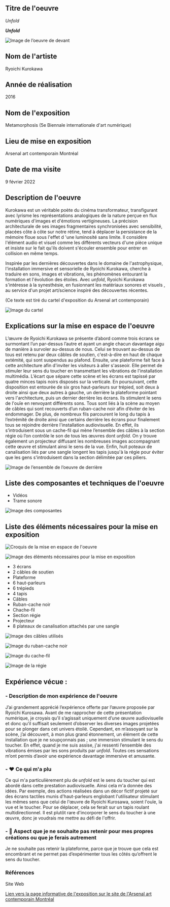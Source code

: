  ## Titre de l'oeuvre 
 
 *Unfold*
 
 ***Unfold***
 
  ![Image de l’oeuvre de devant](medias/photographies/photo_oeuvre_ensemble.jpg)

 ## Nom de l'artiste
 
 Ryoichi Kurokawa

 ## Année de réalisation
 
 2016

 ## Nom de l'exposition 
 
 Metamorphosis (5e Biennale internationale d'art numérique)
 
 ## Lieu de mise en exposition
 
 Arsenal art contemporain Montréal

 ## Date de ma visite
 
 9 février 2022

 ## Description de l'oeuvre
 
 Kurokawa est un véritable poète du cinéma transformateur, transfigurant avec lyrisme les représentations analogiques de la nature perçue en flux numériques d'images et d'émotions vertigineuses. La précision architecturale de ses images fragmentaires synchronisées avec sensibilité, placées côte à côte sur notre rétine, tend à déplacer la persistance de la mémoire floue sous l'effet d 'une luminosité sans limite. Il considère l'élément audio et visuel comme les différents vecteurs d'une pièce unique et insiste sur le fait qu'ils doivent s'écouler ensemble pour entrer en collision en même temps. 
 
 Inspirée par les dernières découvertes dans le domaine de l'astrophysique, l'installation immersive et sensorielle de Ryoichi Kurokawa, cherche à traduire en sons, images et vibrations, les phénomènes entourant la formation et l'évolution des étoiles. Avec *unfold*, Ryoichi Kurokawa s'intéresse à la synesthésie, en fusionnant les matériaux sonores et visuels , au service d'un projet art/science inspiré des découvertes récentes. 
 
 (Ce texte est tiré du cartel d'exposition du Arsenal art contemporain)

![Image du cartel](medias/photographies/photo_cartel.jpg)

 ## Explications sur la mise en espace de l'oeuvre 
 
 L’œuvre de Ryoichi Kurokawa se présente d’abord comme trois écrans se surmontant l’un par-dessus l’autre et ayant un angle chacun davantage aigu de manière à survoler au-dessus de nous. Celui se trouvant au-dessus de tous est retenu par deux câbles de soutien, c'est-à-dire en haut de chaque extémité, qui sont suspendus au plafond. Ensuite, une plateforme fait face à cette architecture afin d'inviter les visiteurs à aller s'asseoir. Elle permet de stimuler leur sens du toucher en transmettant les vibrations de l'installation multimédia. L’écart que sépare cette scène et les écrans est tapissé par quatre minces tapis noirs disposés sur la verticale. En poursuivant, cette disposition est entourée de six gros haut-parleurs sur trépied, soit deux à droite ainsi que deux autres à gauche, un derrière la plateforme pointant vers l'architecture, puis un dernier derrière les écrans. Ils stimulent le sens de l'ouïe en renvoyant différents sons. Tous sont liés à la scène au moyen de câbles qui sont recouverts d’un ruban-cache noir afin d’éviter de les endommager. De plus, de nombreux fils parcourent le long du tapis à l’extrémité de droite ainsi que certains derrière les écrans pour finalement tous se rejoindre derrière l'installation audiovisuelle. En effet, ils s’introduisent sous un cache-fil qui mène l’ensemble des câbles à la section régie où l’on contrôle le son de tous les œuvres dont *unfold*. On y trouve également un projecteur diffusant les nombreuses images accompagnant cette œuvre et stimulant ainsi le sens de la vue. Enfin, huit poteaux de canalisation liés par une sangle longent les tapis jusqu'à la régie pour éviter que les gens s'introduisent dans la section délimitée par ces piliers. 
 
 
 
  ![Image de l’ensemble de l’oeuvre de derrière](medias/photographies/photo_oeuvre_ensemble_derriere.jpg)

 ## Liste des composantes et techniques de l'oeuvre 
 
 - Vidéos
 - Trame sonore
 
 ![Image des composantes](medias/photographies/photo_regie.jpg)

 ## Liste des éléments nécessaires pour la mise en exposition 
 
 ![Croquis de la mise en espace de l'oeuvre](medias/croquis/photo_croquis_oeuvre.jpg)
 
 ![Image des éléments nécessaires pour la mise en exposition](medias/photographies/photo_elements_disposition.jpg)
 
 - 3 écrans
 - 2 câbles de soutien
 - Plateforme 
 - 6 haut-parleurs
 - 6 trépieds
 - 4 tapis
 - Câbles
 - Ruban-cache noir
 - Chache-fil
 - Section régie
 - Projecteur
 - 8 plateaux de canalisation attachés par une sangle

![Image des câbles utilisés](medias/photographies/photo_cables.jpg)

![Image du ruban-cache noir](medias/photographies/photo_ruban_cache.jpg)

![Image du cache-fil](medias/photographies/photo_cache_fil.jpg)

![Image de la régie](medias/photographies/photo_regie_2.jpg)

 ## Expérience vécue :

 ### - Description de mon expérience de l'oeuvre
 
 J’ai grandement apprécié l’expérience offerte par l’œuvre proposée par Ryoichi Kurosawa. Avant de me rapprocher de cette présentation numérique, je croyais qu’il s’agissait uniquement d’une œuvre audiovisuelle et donc qu’il suffisait seulement d’observer les diverses images projetées pour se plonger dans cet univers étoilé. Cependant, en m’assoyant sur la scène, j’ai découvert, à mon plus grand étonnement, un élément de cette installation que je ne soupçonnais pas ; une immersion stimulant le sens du toucher. En effet, quand je me suis assise, j'ai ressenti l’ensemble des vibrations émises par les sons produits par *unfold*. Toutes ces sensations m’ont permis d’avoir une expérience davantage immersive et amusante.  

 ### - ❤️ Ce qui m'a plu
 
 Ce qui m'a particulièrement plu de *unfold* est le sens du toucher qui est abordé dans cette prestation audiovisuelle. Ainsi cela m'a donnée des idées. Par exemple, des actions réalisées dans un décor fictif projeté sur des écrans tactiles munis d'haut-parleurs englobant l'utilisateur stimulant les mêmes sens que celui de l'œuvre de Ryoichi Kurosawa, soient l'ouïe, la vue et le toucher. Pour se déplacer, cela se ferait sur un tapis roulant multidirectionnel. Il est plutôt rare d'incorporer le sens du toucher à une œuvre, donc je voudrais me mettre au défi de l'offrir.  

 ### - 🤔 Aspect que je ne souhaite pas retenir pour mes propres créations ou que je ferais autrement 
 
 Je ne souhaite pas retenir la plateforme, parce que je trouve que cela est encombrant et ne permet pas d’expérimenter tous les côtés qu’offrent le sens du toucher. 
 
 ### Références
 
 Site Web 
 
 [Lien vers la page informative de l'exposition sur le site de l'Arsenal art contemporain Montréal ](https://www.arsenalcontemporary.com/mtl/fr/exhib/detail/2021-elektra-5e-biennale)
